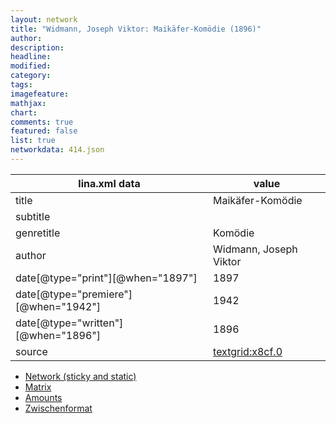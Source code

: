 ```yaml
---
layout: network
title: "Widmann, Joseph Viktor: Maikäfer-Komödie (1896)"
author:
description:
headline:
modified:
category:
tags:
imagefeature: 
mathjax: 
chart: 
comments: true
featured: false
list: true
networkdata: 414.json
---
```

lina.xml data  | value
------------- | -------------
title|Maikäfer-Komödie
subtitle|
genretitle|Komödie
author|Widmann, Joseph Viktor
date[@type="print"][@when="1897"]|1897
date[@type="premiere"][@when="1942"]|1942
date[@type="written"][@when="1896"]|1896
source|[textgrid:x8cf.0](https://textgridlab.org/1.0/tgcrud-public/rest/textgrid:x8cf.0/data)



* [Network (sticky and static)](/linas/network414)
* [Matrix](/linas/matrix414)
* [Amounts](/linas/amount414)
* [Zwischenformat](/linas/lina414 )
